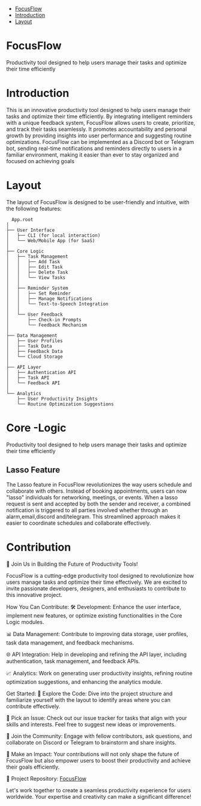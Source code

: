 - [FocusFlow](#focusflow)
- [Introduction](#introduction)
- [Layout](#layout)


# FocusFlow
 Productivity tool designed to help users manage their tasks and optimize their time efficiently

 # Introduction
  This is an innovative productivity tool designed to help users manage their tasks and optimize their time efficiently. By integrating intelligent reminders with a unique feedback system, FocusFlow allows users to create, prioritize, and track their tasks seamlessly. It promotes accountability and personal growth by providing insights into user performance and suggesting routine optimizations. FocusFlow can be implemented as a Discord bot or Telegram bot, sending real-time notifications and reminders directly to users in a familiar environment, making it easier than ever to stay organized and focused on achieving goals


  # Layout
  The layout of FocusFlow is designed to be user-friendly and intuitive, with the following features:
```
  App.root
│
├── User Interface
│   ├── CLI (for local interaction)
│   └── Web/Mobile App (for SaaS)
│
├── Core Logic
│   ├── Task Management  
│   │   ├── Add Task
│   │   ├── Edit Task
│   │   ├── Delete Task
│   │   └── View Tasks
│   │
│   ├── Reminder System
│   │   ├── Set Reminder
│   │   ├── Manage Notifications
│   │   └── Text-to-Speech Integration
│   │
│   └── User Feedback
│       ├── Check-in Prompts
│       └── Feedback Mechanism 
│
├── Data Management
│   ├── User Profiles
│   ├── Task Data
│   ├── Feedback Data
│   └── Cloud Storage
│
├── API Layer
│   ├── Authentication API
│   ├── Task API
│   └── Feedback API
│
└── Analytics
    ├── User Productivity Insights
    └── Routine Optimization Suggestions
```
# Core -Logic
  Productivity tool designed to help users manage their tasks and optimize their time efficiently

 ## Lasso Feature
  The Lasso feature in FocusFlow revolutionizes the way users schedule and collaborate with others. Instead of booking appointments, users can now "lasso" individuals for networking, meetings, or events. When a lasso request is sent and accepted by both the sender and receiver, a combined notification is triggered to all parties involved whether through an alarm,email,discord and/telegram. This streamlined approach makes it easier to coordinate schedules and collaborate effectively.


# Contribution

🚀 Join Us in Building the Future of Productivity Tools!

FocusFlow is a cutting-edge productivity tool designed to revolutionize how users manage tasks and optimize their time effectively. We are excited to invite passionate developers, designers, and enthusiasts to contribute to this innovative project.

How You Can Contribute:
🛠 Development: Enhance the user interface, implement new features, or optimize existing functionalities in the Core Logic modules.

📊 Data Management: Contribute to improving data storage, user profiles, task data management, and feedback mechanisms.

🌐 API Integration: Help in developing and refining the API layer, including authentication, task management, and feedback APIs.

📈 Analytics: Work on generating user productivity insights, refining routine optimization suggestions, and enhancing the analytics module.

Get Started:
🔗 Explore the Code: Dive into the project structure and familiarize yourself with the layout to identify areas where you can contribute effectively.

🔧 Pick an Issue: Check out our issue tracker for tasks that align with your skills and interests. Feel free to suggest new ideas or improvements.

🤝 Join the Community: Engage with fellow contributors, ask questions, and collaborate on Discord or Telegram to brainstorm and share insights.

🌟 Make an Impact: Your contributions will not only shape the future of FocusFlow but also empower users to boost their productivity and achieve their goals efficiently.

📌 Project Repository: [FocusFlow](https://github.com/Doc-Scripter/FocusFlow.git)

Let's work together to create a seamless productivity experience for users worldwide. Your expertise and creativity can make a significant difference!